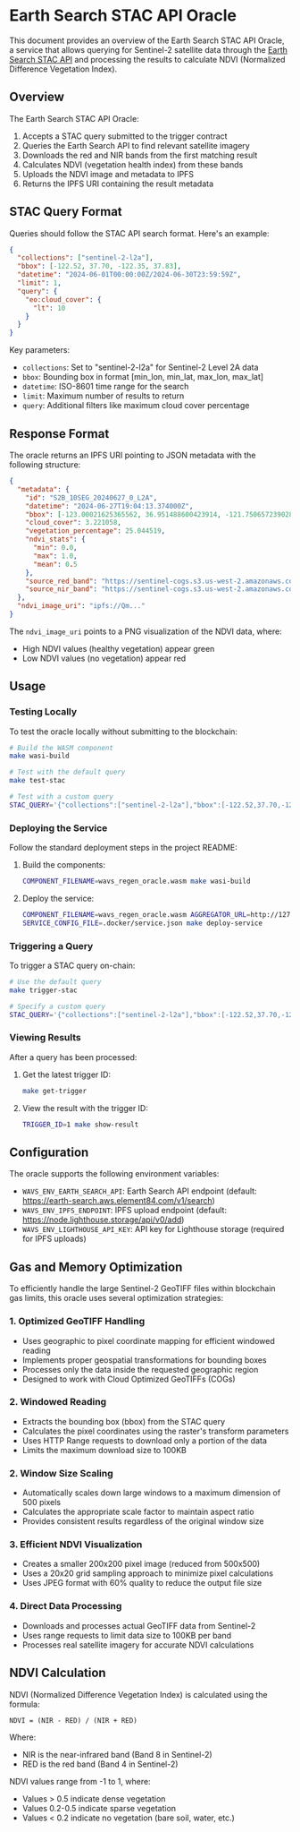# Earth Search STAC API Oracle

This document provides an overview of the Earth Search STAC API Oracle, a service that allows querying for Sentinel-2 satellite data through the [Earth Search STAC API](https://earth-search.aws.element84.com/v1/api.html) and processing the results to calculate NDVI (Normalized Difference Vegetation Index).

## Overview

The Earth Search STAC API Oracle:

1. Accepts a STAC query submitted to the trigger contract
2. Queries the Earth Search API to find relevant satellite imagery
3. Downloads the red and NIR bands from the first matching result
4. Calculates NDVI (vegetation health index) from these bands
5. Uploads the NDVI image and metadata to IPFS
6. Returns the IPFS URI containing the result metadata

## STAC Query Format

Queries should follow the STAC API search format. Here's an example:

```json
{
  "collections": ["sentinel-2-l2a"],
  "bbox": [-122.52, 37.70, -122.35, 37.83],
  "datetime": "2024-06-01T00:00:00Z/2024-06-30T23:59:59Z",
  "limit": 1,
  "query": {
    "eo:cloud_cover": {
      "lt": 10
    }
  }
}
```

Key parameters:
- `collections`: Set to "sentinel-2-l2a" for Sentinel-2 Level 2A data
- `bbox`: Bounding box in format [min_lon, min_lat, max_lon, max_lat]
- `datetime`: ISO-8601 time range for the search
- `limit`: Maximum number of results to return
- `query`: Additional filters like maximum cloud cover percentage

## Response Format

The oracle returns an IPFS URI pointing to JSON metadata with the following structure:

```json
{
  "metadata": {
    "id": "S2B_10SEG_20240627_0_L2A",
    "datetime": "2024-06-27T19:04:13.374000Z",
    "bbox": [-123.00021625365562, 36.951488600423914, -121.75065723902861, 37.947580558603775],
    "cloud_cover": 3.221058,
    "vegetation_percentage": 25.044519,
    "ndvi_stats": {
      "min": 0.0,
      "max": 1.0,
      "mean": 0.5
    },
    "source_red_band": "https://sentinel-cogs.s3.us-west-2.amazonaws.com/sentinel-s2-l2a-cogs/10/S/EG/2024/6/S2B_10SEG_20240627_0_L2A/B04.tif",
    "source_nir_band": "https://sentinel-cogs.s3.us-west-2.amazonaws.com/sentinel-s2-l2a-cogs/10/S/EG/2024/6/S2B_10SEG_20240627_0_L2A/B08.tif"
  },
  "ndvi_image_uri": "ipfs://Qm..."
}
```

The `ndvi_image_uri` points to a PNG visualization of the NDVI data, where:
- High NDVI values (healthy vegetation) appear green
- Low NDVI values (no vegetation) appear red

## Usage

### Testing Locally

To test the oracle locally without submitting to the blockchain:

```bash
# Build the WASM component
make wasi-build

# Test with the default query
make test-stac

# Test with a custom query
STAC_QUERY='{"collections":["sentinel-2-l2a"],"bbox":[-122.52,37.70,-122.35,37.83],"datetime":"2024-06-01T00:00:00Z/2024-06-30T23:59:59Z","limit":1,"query":{"eo:cloud_cover":{"lt":10}}}' make test-stac
```

### Deploying the Service

Follow the standard deployment steps in the project README:

1. Build the components:
   ```bash
   COMPONENT_FILENAME=wavs_regen_oracle.wasm make wasi-build
   ```

2. Deploy the service:
   ```bash
   COMPONENT_FILENAME=wavs_regen_oracle.wasm AGGREGATOR_URL=http://127.0.0.1:8001 sh ./script/build_service.sh
   SERVICE_CONFIG_FILE=.docker/service.json make deploy-service
   ```

### Triggering a Query

To trigger a STAC query on-chain:

```bash
# Use the default query
make trigger-stac

# Specify a custom query
STAC_QUERY='{"collections":["sentinel-2-l2a"],"bbox":[-122.52,37.70,-122.35,37.83],"datetime":"2024-06-01T00:00:00Z/2024-06-30T23:59:59Z","limit":1,"query":{"eo:cloud_cover":{"lt":10}}}' make trigger-stac
```

### Viewing Results

After a query has been processed:

1. Get the latest trigger ID:
   ```bash
   make get-trigger
   ```

2. View the result with the trigger ID:
   ```bash
   TRIGGER_ID=1 make show-result
   ```

## Configuration

The oracle supports the following environment variables:

- `WAVS_ENV_EARTH_SEARCH_API`: Earth Search API endpoint (default: https://earth-search.aws.element84.com/v1/search)
- `WAVS_ENV_IPFS_ENDPOINT`: IPFS upload endpoint (default: https://node.lighthouse.storage/api/v0/add)
- `WAVS_ENV_LIGHTHOUSE_API_KEY`: API key for Lighthouse storage (required for IPFS uploads)

## Gas and Memory Optimization

To efficiently handle the large Sentinel-2 GeoTIFF files within blockchain gas limits, this oracle uses several optimization strategies:

### 1. Optimized GeoTIFF Handling
- Uses geographic to pixel coordinate mapping for efficient windowed reading
- Implements proper geospatial transformations for bounding boxes
- Processes only the data inside the requested geographic region
- Designed to work with Cloud Optimized GeoTIFFs (COGs)

### 2. Windowed Reading
- Extracts the bounding box (bbox) from the STAC query
- Calculates the pixel coordinates using the raster's transform parameters
- Uses HTTP Range requests to download only a portion of the data
- Limits the maximum download size to 100KB

### 2. Window Size Scaling
- Automatically scales down large windows to a maximum dimension of 500 pixels
- Calculates the appropriate scale factor to maintain aspect ratio
- Provides consistent results regardless of the original window size

### 3. Efficient NDVI Visualization
- Creates a smaller 200x200 pixel image (reduced from 500x500)
- Uses a 20x20 grid sampling approach to minimize pixel calculations
- Uses JPEG format with 60% quality to reduce the output file size

### 4. Direct Data Processing
- Downloads and processes actual GeoTIFF data from Sentinel-2
- Uses range requests to limit data size to 100KB per band
- Processes real satellite imagery for accurate NDVI calculations

## NDVI Calculation

NDVI (Normalized Difference Vegetation Index) is calculated using the formula:

```
NDVI = (NIR - RED) / (NIR + RED)
```

Where:
- NIR is the near-infrared band (Band 8 in Sentinel-2)
- RED is the red band (Band 4 in Sentinel-2)

NDVI values range from -1 to 1, where:
- Values > 0.5 indicate dense vegetation
- Values 0.2-0.5 indicate sparse vegetation
- Values < 0.2 indicate no vegetation (bare soil, water, etc.)